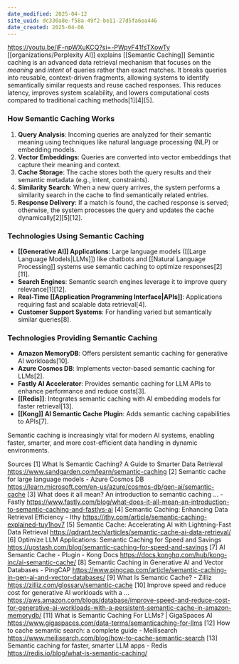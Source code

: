 ```yaml
---
date_modified: 2025-04-12
site_uuid: dc330a8e-f58a-49f2-be11-27d5fa6ea446
date_created: 2025-04-06
---
```


https://youtu.be/iF-npWXuKCQ?si=-PWpvF41fsTXowTy
[[organizations/Perplexity AI]] explains [[Semantic Caching]]
Semantic caching is an advanced data retrieval mechanism that focuses on the *meaning* and *intent* of queries rather than exact matches. It breaks queries into reusable, context-driven fragments, allowing systems to identify semantically similar requests and reuse cached responses. This reduces latency, improves system scalability, and lowers computational costs compared to traditional caching methods[1][4][5].

### **How Semantic Caching Works**
1. **Query Analysis**: Incoming queries are analyzed for their semantic meaning using techniques like natural language processing (NLP) or embedding models.
2. **Vector Embeddings**: Queries are converted into vector embeddings that capture their meaning and context.
3. **Cache Storage**: The cache stores both the query results and their semantic metadata (e.g., intent, constraints).
4. **Similarity Search**: When a new query arrives, the system performs a similarity search in the cache to find semantically related entries.
5. **Response Delivery**: If a match is found, the cached response is served; otherwise, the system processes the query and updates the cache dynamically[2][5][12].

### **Technologies Using Semantic Caching**
- **[[Generative AI]] Applications**: Large language models ([[Large Language Models|LLMs]]) like chatbots and [[Natural Language Processing]] systems use semantic caching to optimize responses[2][11].
- **Search Engines**: Semantic search engines leverage it to improve query relevance[1][12].
- **Real-Time [[Application Programming Interface|APIs]]**: Applications requiring fast and scalable data retrieval[4].
- **Customer Support Systems**: For handling varied but semantically similar queries[8].

### **Technologies Providing Semantic Caching**
- **Amazon MemoryDB**: Offers persistent semantic caching for generative AI workloads[10].
- **Azure Cosmos DB**: Implements vector-based semantic caching for LLMs[2].
- **Fastly AI Accelerator**: Provides semantic caching for LLM APIs to enhance performance and reduce costs[3].
- **[[Redis]]**: Integrates semantic caching with AI embedding models for faster retrieval[13].
- **[[Kong]] AI Semantic Cache Plugin**: Adds semantic caching capabilities to APIs[7].

Semantic caching is increasingly vital for modern AI systems, enabling faster, smarter, and more cost-efficient data handling in dynamic environments.

Sources
[1] What Is Semantic Caching? A Guide to Smarter Data Retrieval https://www.sandgarden.com/learn/semantic-caching
[2] Semantic cache for large language models - Azure Cosmos DB https://learn.microsoft.com/en-us/azure/cosmos-db/gen-ai/semantic-cache
[3] What does it all mean? An introduction to semantic caching ... - Fastly https://www.fastly.com/blog/what-does-it-all-mean-an-introduction-to-semantic-caching-and-fastlys-ai
[4] Semantic Caching: Enhancing Data Retrieval Efficiency - Ithy https://ithy.com/article/semantic-caching-explained-tuy1hov7
[5] Semantic Cache: Accelerating AI with Lightning-Fast Data Retrieval https://qdrant.tech/articles/semantic-cache-ai-data-retrieval/
[6] Optimize LLM Applications: Semantic Caching for Speed and Savings https://upstash.com/blog/semantic-caching-for-speed-and-savings
[7] AI Semantic Cache - Plugin - Kong Docs https://docs.konghq.com/hub/kong-inc/ai-semantic-cache/
[8] Semantic Caching in Generative AI and Vector Databases - PingCAP https://www.pingcap.com/article/semantic-caching-in-gen-ai-and-vector-databases/
[9] What Is Semantic Cache? - Zilliz https://zilliz.com/glossary/semantic-cache
[10] Improve speed and reduce cost for generative AI workloads with a ... https://aws.amazon.com/blogs/database/improve-speed-and-reduce-cost-for-generative-ai-workloads-with-a-persistent-semantic-cache-in-amazon-memorydb/
[11] What is Semantic Caching For LLMs? | GigaSpaces AI https://www.gigaspaces.com/data-terms/semanticaching-for-llms
[12] How to cache semantic search: a complete guide - Meilisearch https://www.meilisearch.com/blog/how-to-cache-semantic-search
[13] Semantic caching for faster, smarter LLM apps - Redis https://redis.io/blog/what-is-semantic-caching/